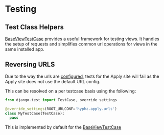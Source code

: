 # Testing

## Test Class Helpers

[BaseViewTestCase](https://github.com/OpenTechFund/hypha/blob/master/hypha/apply/utils/testing/tests.py) provides a useful framework for testing views. It handles the setup of requests and simplifies common url operations for views in the same installed app.

## Reversing URLS

Due to the way the urls are [configured](https://github.com/HyphaApp/meta/tree/6060bb2491e501e501979a68036dd52f60f6a6fe/Contributing/Implementation.md#url-configuration), tests for the Apply site will fail as the Apply site does not use the default URL config.

This can be resolved on a per testcase basis using the following:

```python
from django.test import TestCase, override_settings

@override_settings(ROOT_URLCONF='hypha.apply.urls')
class MyTestCase(TestCase):
  pass
```

This is implemented by default for the [BaseViewTestCase](testing.md#test-class-helpers)

